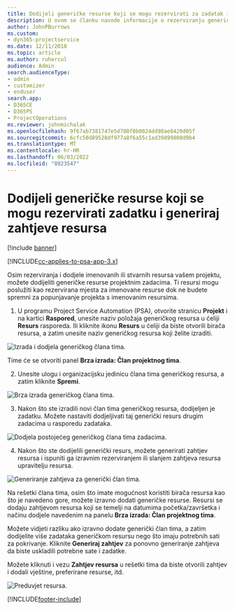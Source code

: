 ```yaml
---
title: Dodijeli generičke resurse koji se mogu rezervirati za zadatak i projektni tim
description: U ovom se članku navode informacije o rezerviranju generičkih resursa za zadatke i projektne timove.
author: JohnPBurrows
ms.custom:
- dyn365-projectservice
ms.date: 12/11/2018
ms.topic: article
ms.author: ruhercul
audience: Admin
search.audienceType:
- admin
- customizer
- enduser
search.app:
- D365CE
- D365PS
- ProjectOperations
ms.reviewer: johnmichalak
ms.openlocfilehash: 9f67ab7381747e5d780f8b0024dd98ae8420d05f
ms.sourcegitcommit: 6cfc50d89528df977a8f6a55c1ad39d99800d9b4
ms.translationtype: MT
ms.contentlocale: hr-HR
ms.lasthandoff: 06/03/2022
ms.locfileid: "8923547"
---
```

# <a name="assign-generic-bookable-resources-to-a-task-and-generate-resource-requirements"></a>Dodijeli generičke resurse koji se mogu rezervirati zadatku i generiraj zahtjeve resursa 

[!include [banner](../includes/psa-now-project-operations.md)]

[!INCLUDE[cc-applies-to-psa-app-3.x](../includes/cc-applies-to-psa-app-3x.md)]

Osim rezerviranja i dodjele imenovanih ili stvarnih resursa vašem projektu, možete dodijeliti generičke resurse projektnim zadacima. Ti resursi mogu poslužiti kao rezervirana mjesta za imenovane resurse dok ne budete spremni za popunjavanje projekta s imenovanim resursima. 

1. U programu Project Service Automation (PSA), otvorite stranicu **Projekt** i na kartici **Raspored**, unesite naziv položaja generičkog resursa u ćeliji **Resurs** rasporeda. Ili kliknite ikonu **Resurs** u ćeliji da biste otvorili birača resursa, a zatim unesite naziv generičkog resursa koji želite izraditi.

![Izrada i dodjela generičkog člana tima.](media/RM-how-to-9.png)

Time će se otvoriti panel **Brza izrada: Član projektnog tima**. 

2. Unesite ulogu i organizacijsku jedinicu člana tima generičkog resursa, a zatim kliknite **Spremi**.

![Brza izrada generičkog člana tima.](media/RM-how-to-10.png)

3. Nakon što ste izradili novi član tima generičkog resursa, dodijeljen je zadatku. Možete nastaviti dodjeljivati taj generički resurs drugim zadacima u rasporedu zadataka.

![Dodjela postojećeg generičkog člana tima zadacima.](media/RM-how-to-11.png)

4. Nakon što ste dodijelili generički resurs, možete generirati zahtjev resursa i ispuniti ga izravnim rezerviranjem ili slanjem zahtjeva resursa upravitelju resursa.

![Generiranje zahtjeva za generički član tima.](media/RM-how-to-12.png)

Na rešetki člana tima, osim što imate mogućnost koristiti birača resursa kao što je navedeno gore, možete izravno dodati generičke resurse. Resursi se dodaju zahtjevom resursa koji se temelji na datumima početka/završetka i načinu dodjele navedenim na panelu **Brza izrada: Član projektnog tima**.

Možete vidjeti razliku ako izravno dodate generički član tima, a zatim dodijelite više zadataka generičkom resursu nego što imaju potrebnih sati za pokrivanje. Kliknite **Generiraj zahtjev** za ponovno generiranje zahtjeva da biste uskladili potrebne sate i zadatke.

Možete kliknuti i vezu **Zahtjev resursa** u rešetki tima da biste otvorili zahtjev i dodali vještine, preferirane resurse, itd.

![Preduvjet resursa.](media/RM-how-to-13.png)



[!INCLUDE[footer-include](../includes/footer-banner.md)]
